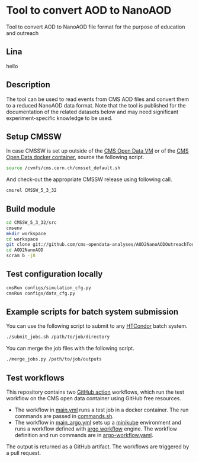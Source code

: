 # Tool to convert AOD to NanoAOD

Tool to convert AOD to NanoAOD file format for the purpose of education and outreach
## Lina
 hello 
## Description

The tool can be used to read events from CMS AOD files and convert them to a reduced NanoAOD data format. Note that the tool is published for the documentation of the related datasets below and may need significant experiment-specific knowledge to be used.

## Setup CMSSW

In case CMSSW is set up outside of the [CMS Open Data VM](http://opendata.cern.ch/record/252) or of the [CMS Open Data docker container](http://opendata.cern.ch/docs/cms-guide-docker), source the following script.

```bash
source /cvmfs/cms.cern.ch/cmsset_default.sh
```

And check-out the appropriate CMSSW release using following call.

```bash
cmsrel CMSSW_5_3_32
```

## Build module

```bash
cd CMSSW_5_3_32/src
cmsenv
mkdir workspace
cd workspace
git clone git://github.com/cms-opendata-analyses/AOD2NanoAODOutreachTool -b v1.2 AOD2NanoAOD
cd AOD2NanoAOD
scram b -j8
```

## Test configuration locally

```bash
cmsRun configs/simulation_cfg.py
cmsRun configs/data_cfg.py
```

## Example scripts for batch system submission

You can use the following script to submit to any [HTCondor](https://research.cs.wisc.edu/htcondor/) batch system.

```bash
./submit_jobs.sh /path/to/job/directory
```

You can merge the job files with the following script.

```bash
./merge_jobs.py /path/to/job/outputs
```

## Test workflows 

This repository contains two [GitHub action](https://github.com/features/actions) workflows, which run the test workflow on the CMS open data container using GitHub free resources.  
- The workflow in [main.yml](.github/workflows/main.yml) runs a test job in a docker container. The run commands are passed in [commands.sh](commands.sh).
- The workflow in [main_argo.yml](.github/workflows/main_argo.yml) sets up a [minikube](https://minikube.sigs.k8s.io/docs/start/) environment and runs a workflow defined with [argo workflow](https://argoproj.github.io/argo/quick-start/) engine. The workflow definition and run commands are in [argo-workflow.yaml](argo-workflow.yaml).

The output is returned as a GitHub artifact. The workflows are triggered by a pull request.
